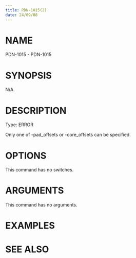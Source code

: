 ```yaml
---
title: PDN-1015(2)
date: 24/09/08
---
```


# NAME

PDN-1015 - PDN-1015

# SYNOPSIS

N/A.

# DESCRIPTION

Type: ERROR

Only one of -pad_offsets or -core_offsets can be specified.

# OPTIONS

This command has no switches.

# ARGUMENTS

This command has no arguments.

# EXAMPLES

# SEE ALSO
